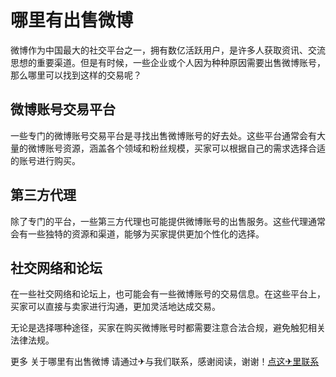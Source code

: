 # 哪里有出售微博

微博作为中国最大的社交平台之一，拥有数亿活跃用户，是许多人获取资讯、交流思想的重要渠道。但是有时候，一些企业或个人因为种种原因需要出售微博账号，那么哪里可以找到这样的交易呢？

## 微博账号交易平台

一些专门的微博账号交易平台是寻找出售微博账号的好去处。这些平台通常会有大量的微博账号资源，涵盖各个领域和粉丝规模，买家可以根据自己的需求选择合适的账号进行购买。

## 第三方代理

除了专门的平台，一些第三方代理也可能提供微博账号的出售服务。这些代理通常会有一些独特的资源和渠道，能够为买家提供更加个性化的选择。

## 社交网络和论坛

在一些社交网络和论坛上，也可能会有一些微博账号的交易信息。在这些平台上，买家可以直接与卖家进行沟通，更加灵活地达成交易。

无论是选择哪种途径，买家在购买微博账号时都需要注意合法合规，避免触犯相关法律法规。

更多 关于哪里有出售微博 请通过✈与我们联系，感谢阅读，谢谢！[点这✈里联系](https://ww.k02.cc)